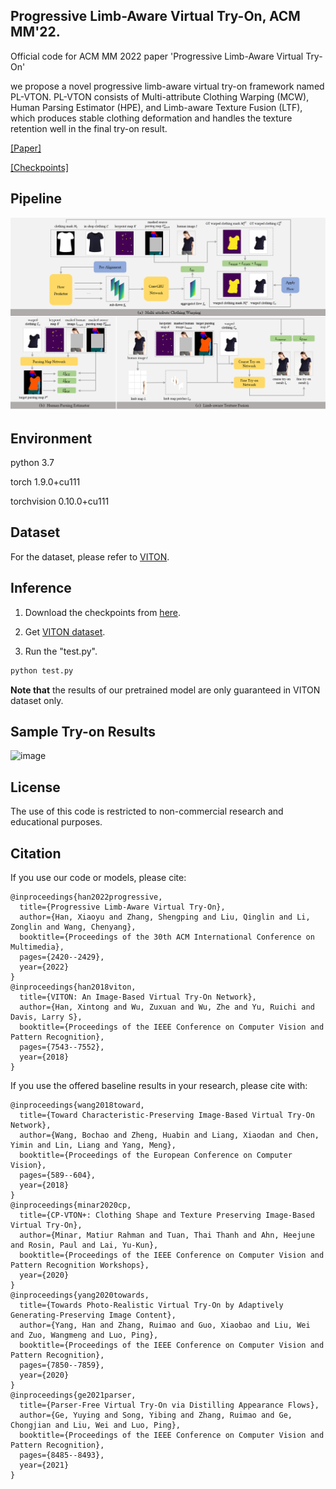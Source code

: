 ## Progressive Limb-Aware Virtual Try-On, ACM MM'22.
Official code for ACM MM 2022 paper 'Progressive Limb-Aware Virtual Try-On'

we propose a novel progressive limb-aware virtual try-on framework named PL-VTON. PL-VTON consists of Multi-attribute Clothing Warping (MCW), Human Parsing Estimator (HPE), and Limb-aware Texture Fusion (LTF), which produces stable clothing deformation and handles the texture retention well in the final try-on result.

[[Paper]](https://dl.acm.org/doi/10.1145/3503161.3547999)

[[Checkpoints]](https://drive.google.com/file/d/1thkz_4uygbXbwqzj2IvQQovSNImSnveu/view?usp=share_link)

## Pipeline
![image](https://github.com/xyhanHIT/PL-VTON/blob/master/images/pipeline.png)

## Environment
python 3.7

torch 1.9.0+cu111

torchvision 0.10.0+cu111

## Dataset
For the dataset, please refer to [VITON](https://github.com/xthan/VITON).

## Inference
1. Download the checkpoints from [here](https://drive.google.com/file/d/1thkz_4uygbXbwqzj2IvQQovSNImSnveu/view?usp=share_link).

2. Get [VITON dataset](https://github.com/xthan/VITON).

3. Run the "test.py".
```bash
python test.py
```
**Note that** the results of our pretrained model are only guaranteed in VITON dataset only.

## Sample Try-on Results
  
![image](https://github.com/xyhanHIT/PL-VTON/blob/master/images/experiment.png)

## License
The use of this code is restricted to non-commercial research and educational purposes.

## Citation
If you use our code or models, please cite:
```
@inproceedings{han2022progressive,
  title={Progressive Limb-Aware Virtual Try-On},
  author={Han, Xiaoyu and Zhang, Shengping and Liu, Qinglin and Li, Zonglin and Wang, Chenyang},
  booktitle={Proceedings of the 30th ACM International Conference on Multimedia},
  pages={2420--2429},
  year={2022}
}
@inproceedings{han2018viton,
  title={VITON: An Image-Based Virtual Try-On Network},
  author={Han, Xintong and Wu, Zuxuan and Wu, Zhe and Yu, Ruichi and Davis, Larry S},
  booktitle={Proceedings of the IEEE Conference on Computer Vision and Pattern Recognition},
  pages={7543--7552},
  year={2018}
}
```
If you use the offered baseline results in your research, please cite with:
```
@inproceedings{wang2018toward,
  title={Toward Characteristic-Preserving Image-Based Virtual Try-On Network},
  author={Wang, Bochao and Zheng, Huabin and Liang, Xiaodan and Chen, Yimin and Lin, Liang and Yang, Meng},
  booktitle={Proceedings of the European Conference on Computer Vision},
  pages={589--604},
  year={2018}
}
@inproceedings{minar2020cp,
  title={CP-VTON+: Clothing Shape and Texture Preserving Image-Based Virtual Try-On},
  author={Minar, Matiur Rahman and Tuan, Thai Thanh and Ahn, Heejune and Rosin, Paul and Lai, Yu-Kun},
  booktitle={Proceedings of the IEEE Conference on Computer Vision and Pattern Recognition Workshops},
  year={2020}
}
@inproceedings{yang2020towards,
  title={Towards Photo-Realistic Virtual Try-On by Adaptively Generating-Preserving Image Content},
  author={Yang, Han and Zhang, Ruimao and Guo, Xiaobao and Liu, Wei and Zuo, Wangmeng and Luo, Ping},
  booktitle={Proceedings of the IEEE Conference on Computer Vision and Pattern Recognition},
  pages={7850--7859},
  year={2020}
}
@inproceedings{ge2021parser,
  title={Parser-Free Virtual Try-On via Distilling Appearance Flows},
  author={Ge, Yuying and Song, Yibing and Zhang, Ruimao and Ge, Chongjian and Liu, Wei and Luo, Ping},
  booktitle={Proceedings of the IEEE Conference on Computer Vision and Pattern Recognition},
  pages={8485--8493},
  year={2021}
}
```
